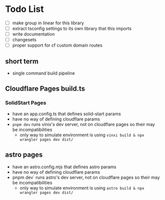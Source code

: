 # Todo List
- [ ] make group in linear for this library
- [ ] extract tsconfig settings to its own library that this imports
- [ ] write documentation
- [ ] changesets
- [ ] proper support for cf custom domain routes

## short term
- single command build pipeline

## Cloudflare Pages build.ts
### SolidStart Pages
- have an app.config.ts that defines solid-start params
- have no way of defining cloudflare params
- `pnpm dev` runs vinix's dev server, not on cloudflare pages so their may be incompatibilities
	-  only way to simulate environment is using `vinxi build & npx wrangler pages dev dist/`
## astro pages
- have an astro.config.mjs that defines astro params
- have no way of defining cloudflare params
- pnpm dev` runs astro's dev server, not on cloudflare pages so their may be incompatibilities
	- only way to simulate environment is using `astro build & npx wrangler pages dev dist/`